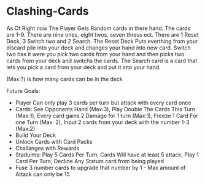 # Clashing-Cards
As Of Right now The Player Gets Random cards in there hand. The cards are 1-9. There are nine ones, eight twos, seven thress ect. There are 1 Reset Deck, 3 Switch two and 2 Search.
The Reset Deck Puts everthing from your discard pile into your deck and changes your hand into new card. Switch two has it were you pick two cards from your hand and then picks
two cards from your deck and switchs the cards. The Search card is a card that lets you pick a card from your deck and put it into your hand.

(Max:?) is how many cards can be in the deck

Future Goals:

- Player Can only play 3 cards per turn but attack with every card once
- Cards: See Opponents Hand (Max:3), Play Double The Cards This Turn (Max:1), Every card gains 2 Damage for 1 turn (Max:1), Freeze 1 Card For one Turn (Max: 2), Input 2 cards from your deck with the number 1-3 (Max:2)
- Build Your Deck
- Unlock Cards with Card Packs
- Challanges with Rewards
- Staduims: Play 5 Cards Per Turn, Cards Will have at least 5 attack, Play 1 Card Per Turn, Decline Any Statum card from being played
- Fuse 3 number cards to upgrade that number by 1 - Max amount of Attack can only be 15
